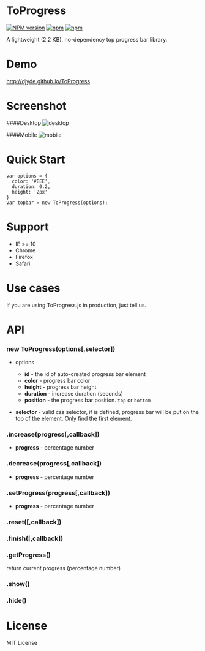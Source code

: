 # ToProgress

[![NPM version](https://img.shields.io/npm/v/toprogress.svg?style=flat-square)](https://www.npmjs.com/package/toprogress)
[![npm](https://img.shields.io/npm/dt/toprogress.svg)](https://www.npmjs.com/package/toprogress)
[![npm](https://img.shields.io/npm/l/toprogress.svg)](https://www.npmjs.com/package/toprogress)

A lightweight (2.2 KB), no-dependency top progress bar library.

# Demo

http://djyde.github.io/ToProgress

# Screenshot

####Desktop
![desktop](http://ww4.sinaimg.cn/large/62580dd9gw1et3i1t9amjj218b0q5juw.jpg)

####Mobile
![mobile](http://ww2.sinaimg.cn/large/62580dd9gw1et41eqm2usg20f00qo7if.gif)

# Quick Start
```
var options = {
  color: '#EEE',
  duration: 0.2,
  height: '2px'
}
var topbar = new ToProgress(options);
```

# Support

* IE >= 10
* Chrome
* Firefox
* Safari

# Use cases

If you are using ToProgress.js in production, just tell us.


# API

### new ToProgress(options[,selector])

* options
  * **id** - the id of auto-created progress bar element
  * **color** - progress bar color
  * **height** - progress bar height 
  * **duration** - increase duration (seconds)
  * **position** - the progress bar position. `top` or `bottom`

* **selector** - valid css selector, if is defined, progress bar will be put on the top of the element. Only find the first element.

### .increase(progress[,callback])
* **progress** - percentage number

### .decrease(progress[,callback])
* **progress** - percentage number

### .setProgress(progress[,callback])
* **progress** - percentage number

### .reset([,callback])

### .finish([,callback])

### .getProgress()
return current progress (percentage number)

### .show()
### .hide()

# License
MIT License
